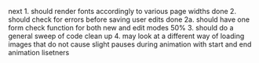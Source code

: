 next 1. should render fonts accordingly to various page widths
done 2. should check for errors before saving user edits
done 2a. should have one form check function for both new and edit modes
50% 3. should do a general sweep of code clean up
4. may look at a different way of loading images that do not cause slight pauses during animation with start and end animation lisetners